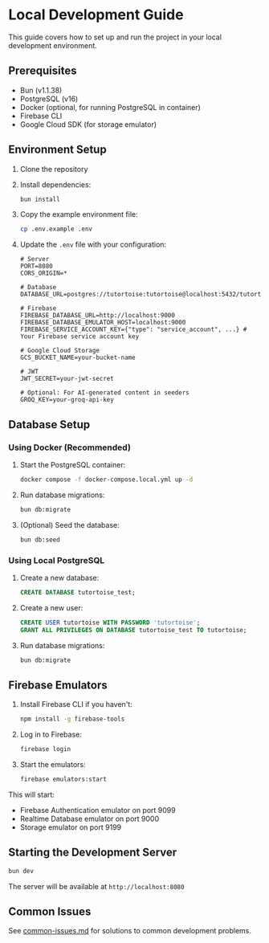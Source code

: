 # Local Development Guide

This guide covers how to set up and run the project in your local development environment.

## Prerequisites

- Bun (v1.1.38)
- PostgreSQL (v16)
- Docker (optional, for running PostgreSQL in container)
- Firebase CLI
- Google Cloud SDK (for storage emulator)

## Environment Setup

1. Clone the repository
2. Install dependencies:

   ```bash
   bun install
   ```

3. Copy the example environment file:

   ```bash
   cp .env.example .env
   ```

4. Update the `.env` file with your configuration:

   ```env
   # Server
   PORT=8080
   CORS_ORIGIN=*

   # Database
   DATABASE_URL=postgres://tutortoise:tutortoise@localhost:5432/tutortoise_test

   # Firebase
   FIREBASE_DATABASE_URL=http://localhost:9000
   FIREBASE_DATABASE_EMULATOR_HOST=localhost:9000
   FIREBASE_SERVICE_ACCOUNT_KEY={"type": "service_account", ...} # Your Firebase service account key

   # Google Cloud Storage
   GCS_BUCKET_NAME=your-bucket-name

   # JWT
   JWT_SECRET=your-jwt-secret

   # Optional: For AI-generated content in seeders
   GROQ_KEY=your-groq-api-key
   ```

## Database Setup

### Using Docker (Recommended)

1. Start the PostgreSQL container:

   ```bash
   docker compose -f docker-compose.local.yml up -d
   ```

2. Run database migrations:

   ```bash
   bun db:migrate
   ```

3. (Optional) Seed the database:
   ```bash
   bun db:seed
   ```

### Using Local PostgreSQL

1. Create a new database:

   ```sql
   CREATE DATABASE tutortoise_test;
   ```

2. Create a new user:

   ```sql
   CREATE USER tutortoise WITH PASSWORD 'tutortoise';
   GRANT ALL PRIVILEGES ON DATABASE tutortoise_test TO tutortoise;
   ```

3. Run database migrations:
   ```bash
   bun db:migrate
   ```

## Firebase Emulators

1. Install Firebase CLI if you haven't:

   ```bash
   npm install -g firebase-tools
   ```

2. Log in to Firebase:

   ```bash
   firebase login
   ```

3. Start the emulators:
   ```bash
   firebase emulators:start
   ```

This will start:

- Firebase Authentication emulator on port 9099
- Realtime Database emulator on port 9000
- Storage emulator on port 9199

## Starting the Development Server

```bash
bun dev
```

The server will be available at `http://localhost:8080`

## Common Issues

See [common-issues.md](./common-issues.md) for solutions to common development problems.
